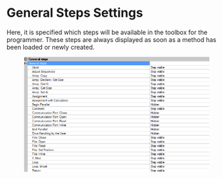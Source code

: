 # General Steps Settings

Here, it is specified which steps will be available in the toolbox for the programmer. These steps are always displayed as soon as a method has been loaded or newly created.

<figure><img src="../../.gitbook/assets/image (7) (1) (1) (1).png" alt=""><figcaption></figcaption></figure>
